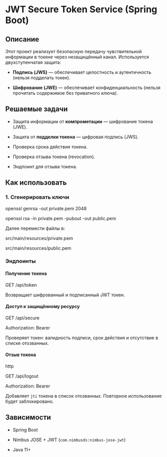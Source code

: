 # JWT Secure Token Service (Spring Boot)

## Описание

Этот проект реализует безопасную передачу чувствительной информации в токене через незащищённый канал. Используется двухступенчатая защита:

* **Подпись (JWS)** — обеспечивает целостность и аутентичность (нельзя подделать токен).
  
* **Шифрование (JWE)** — обеспечивает конфиденциальность (нельзя прочитать содержимое без приватного ключа).

## Решаемые задачи

* Защита информации от **компрометации** — шифрование токена (JWE).
  
* Защита от **подделки токена** — цифровая подпись (JWS).
  
* Проверка срока действия токена.
  
* Проверка отзыва токена (revocation).
  
* Эндпоинт для отзыва токена.

## Как использовать

### 1. Сгенерировать ключи

openssl genrsa -out private.pem 2048

openssl rsa -in private.pem -pubout -out public.pem

Далее перемести файлы в:

src/main/resources/private.pem

src/main/resources/public.pem

### Эндпоинты

#### Получение токена

GET /api/token

Возвращает шифрованный и подписанный JWT токен.

#### Доступ к защищённому ресурсу

GET /api/secure

Authorization: Bearer <token>

Проверяет токен: валидность подписи, срок действия и отсутствие в списке отозванных.

#### Отзыв токена

http

GET /api/logout

Authorization: Bearer <token>

Добавляет `jti` токена в список отозванных. Повторное использование будет заблокировано.

## Зависимости

* Spring Boot

* Nimbus JOSE + JWT (`com.nimbusds:nimbus-jose-jwt`)

* Java 11+
